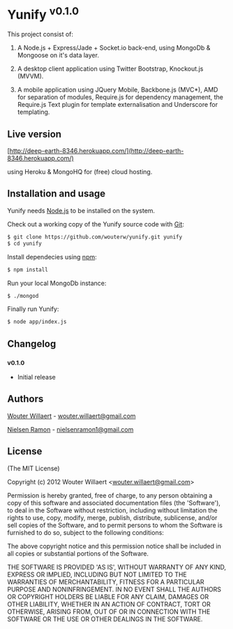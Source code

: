 # Yunify <sup>v0.1.0</sup>

This project consist of:

1. A Node.js + Express/Jade + Socket.io back-end, using MongoDb & Mongoose on it's data layer.

2. A desktop client application using Twitter Bootstrap, Knockout.js (MVVM).

3. A mobile application using JQuery Mobile, Backbone.js (MVC*), AMD for separation of modules,
Require.js for dependency management, the Require.js Text plugin for template
externalisation and Underscore for templating.

## Live version
[http://deep-earth-8346.herokuapp.com/](http://deep-earth-8346.herokuapp.com/)

using Heroku & MongoHQ for (free) cloud hosting.

## Installation and usage

Yunify needs [Node.js](http://nodejs.org/) to be installed on the system.

Check out a working copy of the Yunify source code with [Git](http://git-scm.com/):

~~~ bash
$ git clone https://github.com/wouterw/yunify.git yunify
$ cd yunify
~~~

Install dependecies using [npm](http://npmjs.org/):

~~~ bash
$ npm install
~~~

Run your local MongoDb instance:

~~~ bash
$ ./mongod
~~~

Finally run Yunify:

~~~ bash
$ node app/index.js
~~~

## Changelog

### <sup>v0.1.0</sup>

 * Initial release

## Authors

[Wouter Willaert](http://wouterwillaert.be/) - wouter.willaert@gmail.com

[Nielsen Ramon](http://nielsenramon.be/) - nielsenramon1@gmail.com

## License

(The MIT License)

Copyright (c) 2012 Wouter Willaert &lt;wouter.willaert@gmail.com&gt;

Permission is hereby granted, free of charge, to any person obtaining
a copy of this software and associated documentation files (the
'Software'), to deal in the Software without restriction, including
without limitation the rights to use, copy, modify, merge, publish,
distribute, sublicense, and/or sell copies of the Software, and to
permit persons to whom the Software is furnished to do so, subject to
the following conditions:

The above copyright notice and this permission notice shall be
included in all copies or substantial portions of the Software.

THE SOFTWARE IS PROVIDED 'AS IS', WITHOUT WARRANTY OF ANY KIND,
EXPRESS OR IMPLIED, INCLUDING BUT NOT LIMITED TO THE WARRANTIES OF
MERCHANTABILITY, FITNESS FOR A PARTICULAR PURPOSE AND NONINFRINGEMENT.
IN NO EVENT SHALL THE AUTHORS OR COPYRIGHT HOLDERS BE LIABLE FOR ANY
CLAIM, DAMAGES OR OTHER LIABILITY, WHETHER IN AN ACTION OF CONTRACT,
TORT OR OTHERWISE, ARISING FROM, OUT OF OR IN CONNECTION WITH THE
SOFTWARE OR THE USE OR OTHER DEALINGS IN THE SOFTWARE.
